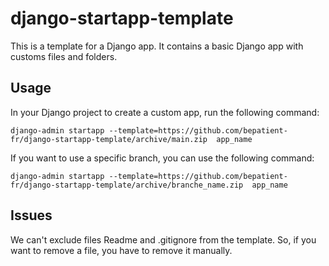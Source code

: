 # django-startapp-template

This is a template for a Django app. It contains a basic Django app with customs files and folders.

## Usage

In your Django project to create a custom app, run the following command:

```shell
django-admin startapp --template=https://github.com/bepatient-fr/django-startapp-template/archive/main.zip  app_name
```

If you want to use a specific branch, you can use the following command:

```shell
django-admin startapp --template=https://github.com/bepatient-fr/django-startapp-template/archive/branche_name.zip  app_name
```

## Issues

We can't exclude files Readme and .gitignore from the template. 
So, if you want to remove a file, you have to remove it manually.
